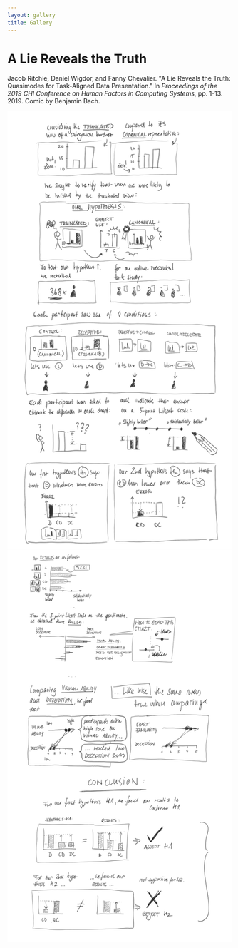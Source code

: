 ```yaml
---
layout: gallery
title: Gallery
---
```


# A Lie Reveals the Truth

Jacob Ritchie, Daniel Wigdor, and Fanny Chevalier. "A Lie Reveals the Truth: Quasimodes for Task-Aligned Data Presentation." In _Proceedings of the 2019 CHI Conference on Human Factors in Computing Systems_, pp. 1-13. 2019. Comic by Benjamin Bach.

![](/assets/gallery/2-1.png)
![](/assets/gallery/2-2.png)

